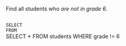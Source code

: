 Find all students who _are not in grade 6_.



<codeblock language="sql" dbName="students1.db" type="exercise" testMode="fixedInput">
<code>
SELECT  
FROM
</code>

<solution>
SELECT *
FROM students
WHERE grade != 6
</solution>
</codeblock>